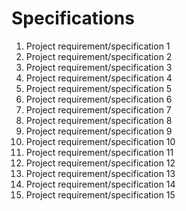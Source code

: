 # Specifications

1. Project requirement/specification 1
2. Project requirement/specification 2
3. Project requirement/specification 3
4. Project requirement/specification 4
5. Project requirement/specification 5
6. Project requirement/specification 6
7. Project requirement/specification 7
8. Project requirement/specification 8
9. Project requirement/specification 9
10. Project requirement/specification 10
11. Project requirement/specification 11
12. Project requirement/specification 12
13. Project requirement/specification 13
14. Project requirement/specification 14
15. Project requirement/specification 15